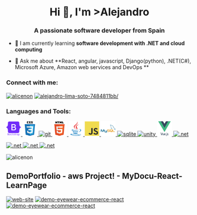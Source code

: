 <h1 align="center" >Hi 👋, I'm >Alejandro</h1>
<h3 align="center" >A passionate software developer from Spain</h3>


- 🌱 I am currently learning **software development with .NET and cloud computing**

- 💬 Ask me about **React, angular, javascript, Django(python), .NET(C#), Microsoft Azure, Amazon web services and DevOps **

<h3 align="left">Connect with me:</h3>
<p align="left">


<a href="https://codepen.io/alicenon" target="blank"><img align="center" src="https://raw.githubusercontent.com/rahuldkjain/github-profile-readme-generator/master/src/images/icons/Social/codepen.svg" alt="alicenon" height="30" width="40" /></a>
<a href="https://www.linkedin.com/in/alejandro-lima-soto-full-stack-developer/" target="blank"><img align="center" src="https://raw.githubusercontent.com/rahuldkjain/github-profile-readme-generator/master/src/images/icons/Social/linked-in-alt.svg" alt="alejandro-lima-soto-7484811bb/" height="30" width="40" /></a>

</p>


<h3 align="left">Languages and Tools:</h3>
<p align="left"> <a href="https://getbootstrap.com" target="_blank" rel="noreferrer"> <img src="https://raw.githubusercontent.com/devicons/devicon/master/icons/bootstrap/bootstrap-plain-wordmark.svg" alt="bootstrap" width="40" height="40"/> </a> <a href="https://www.w3schools.com/css/" target="_blank" rel="noreferrer"> <img src="https://raw.githubusercontent.com/devicons/devicon/master/icons/css3/css3-original-wordmark.svg" alt="css3" width="40" height="40"/> </a> <a href="https://git-scm.com/" target="_blank" rel="noreferrer"> <img src="https://www.vectorlogo.zone/logos/git-scm/git-scm-icon.svg" alt="git" width="40" height="40"/> </a> <a href="https://www.w3.org/html/" target="_blank" rel="noreferrer"> <img src="https://raw.githubusercontent.com/devicons/devicon/master/icons/html5/html5-original-wordmark.svg" alt="html5" width="40" height="40"/> </a> <a href="https://www.java.com" target="_blank" rel="noreferrer"> <img src="https://raw.githubusercontent.com/devicons/devicon/master/icons/java/java-original.svg" alt="java" width="40" height="40"/> </a> <a href="https://developer.mozilla.org/en-US/docs/Web/JavaScript" target="_blank" rel="noreferrer"> <img src="https://raw.githubusercontent.com/devicons/devicon/master/icons/javascript/javascript-original.svg" alt="javascript" width="40" height="40"/> </a> <a href="https://www.mysql.com/" target="_blank" rel="noreferrer"> <img src="https://raw.githubusercontent.com/devicons/devicon/master/icons/mysql/mysql-original-wordmark.svg" alt="mysql" width="40" height="40"/> </a> <a href="https://www.sqlite.org/" target="_blank" rel="noreferrer"> <img src="https://www.vectorlogo.zone/logos/sqlite/sqlite-icon.svg" alt="sqlite" width="40" height="40"/> </a> <a href="https://unity.com/" target="_blank" rel="noreferrer"> <img src="https://www.vectorlogo.zone/logos/unity3d/unity3d-icon.svg" alt="unity" width="40" height="40"/> </a> <a href="https://vuejs.org/" target="_blank" rel="noreferrer"> <img src="https://raw.githubusercontent.com/devicons/devicon/master/icons/vuejs/vuejs-original-wordmark.svg" alt="vuejs" width="40" height="40"/> </a> 
<a href="https://unity.com/" target="_blank" rel="noreferrer"> <img src="https://www.vectorlogo.zone/logos/dotnet/dotnet-vertical.svg" alt=".net" width="40" height="40"/> </a>
  
<a href="https://unity.com/" target="_blank" rel="noreferrer"> <img src="https://upload.wikimedia.org/wikipedia/commons/f/fa/Microsoft_Azure.svg" alt=".net" width="40" height="40"/> </a>
<a href="https://unity.com/" target="_blank" rel="noreferrer"> <img src="https://www.vectorlogo.zone/logos/azurefunctions/azurefunctions-icon.svg" alt=".net" width="40" height="40"/> </a>
<a href="https://unity.com/" target="_blank" rel="noreferrer"> <img src="https://www.vectorlogo.zone/logos/angular/angular-icon.svg" alt=".net" width="40" height="40"/> </a>
</p>

<p><img align="center" src="https://github-readme-stats.vercel.app/api/top-langs?username=alicenon&show_icons=true&locale=en&layout=compact" alt="alicenon" /></p>

## DemoPortfolio -  aws Project! - MyDocu-React-LearnPage

[![web-site](https://img.shields.io/badge/view-website-pink?style=for-the-badge&logo=github&logoColor=white)](https://alicenon.github.io/portafolio/)
[![demo-eyewear-ecommerce-react](https://img.shields.io/badge/react-ecommerce-orange?style=for-the-badge&logo=github&logoColor=white)](http://demo-eyewear-ecommerce-react-bucket.s3-website-us-east-1.amazonaws.com)
[![demo-eyewear-ecommerce-react](https://img.shields.io/badge/Mydocu-reactSite-green?style=for-the-badge&logo=github&logoColor=white)](http://s3alejandro-tutorials.s3-website-us-east-1.amazonaws.com/)
